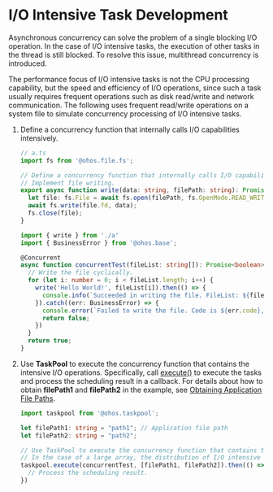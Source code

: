 # I/O Intensive Task Development


Asynchronous concurrency can solve the problem of a single blocking I/O operation. In the case of I/O intensive tasks, the execution of other tasks in the thread is still blocked. To resolve this issue, multithread concurrency is introduced.


The performance focus of I/O intensive tasks is not the CPU processing capability, but the speed and efficiency of I/O operations, since such a task usually requires frequent operations such as disk read/write and network communication. The following uses frequent read/write operations on a system file to simulate concurrency processing of I/O intensive tasks.


1. Define a concurrency function that internally calls I/O capabilities intensively.
    ```ts
    // a.ts
    import fs from '@ohos.file.fs';
    
    // Define a concurrency function that internally calls I/O capabilities intensively.
    // Implement file writing.
    export async function write(data: string, filePath: string): Promise<void> {
      let file: fs.File = await fs.open(filePath, fs.OpenMode.READ_WRITE);
      await fs.write(file.fd, data);
      fs.close(file);
    }
    ```

	```ts
    import { write } from './a'
    import { BusinessError } from '@ohos.base';
    
    @Concurrent
    async function concurrentTest(fileList: string[]): Promise<boolean> {
      // Write the file cyclically.
      for (let i: number = 0; i < fileList.length; i++) {
        write('Hello World!', fileList[i]).then(() => {
          console.info(`Succeeded in writing the file. FileList: ${fileList[i]}`);
        }).catch((err: BusinessError) => {
          console.error(`Failed to write the file. Code is ${err.code}, message is ${err.message}`)
          return false;
        })
      }
      return true;
    }
	```

2. Use **TaskPool** to execute the concurrency function that contains the intensive I/O operations. Specifically, call [execute()](../reference/apis/js-apis-taskpool.md#taskpoolexecute) to execute the tasks and process the scheduling result in a callback. For details about how to obtain **filePath1** and **filePath2** in the example, see [Obtaining Application File Paths](../application-models/application-context-stage.md#obtaining-application-file-paths).

    ```ts
    import taskpool from '@ohos.taskpool';
    
    let filePath1: string = "path1"; // Application file path
    let filePath2: string = "path2";
    
    // Use TaskPool to execute the concurrency function that contains the intensive I/O operations.
    // In the case of a large array, the distribution of I/O intensive tasks also preempts the main thread. Therefore, multiple threads are required.
    taskpool.execute(concurrentTest, [filePath1, filePath2]).then(() => {
      // Process the scheduling result.
    })
    ```
